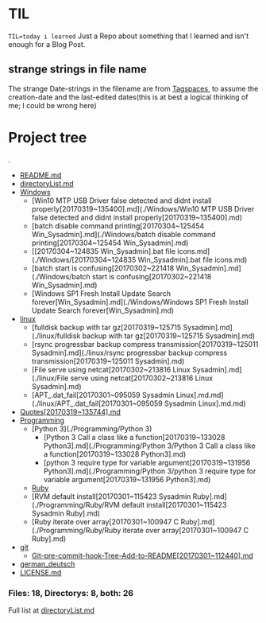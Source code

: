 # TIL

`TIL=today i learned`
Just a Repo about something that I learned and isn't enough for a Blog Post.

## strange strings in file name
The strange Date-strings in the filename are from [Tagspaces](https://tagspaces.org), to assume the creation-date and the last-edited dates(this is at best a logical thinking of me; I could be wrong here)


# Project tree

.
 * [README.md](./README.md)
 * [directoryList.md](./directoryList.md)
 * [Windows](./Windows)
   * [Win10 MTP USB Driver false detected and didnt install properly[20170319~135400].md](./Windows/Win10 MTP USB Driver false detected and didnt install properly[20170319~135400].md)
   * [batch disable command printing[20170304~125454 Win_Sysadmin].md](./Windows/batch disable command printing[20170304~125454 Win_Sysadmin].md)
   * [[20170304~124835 Win_Sysadmin].bat file icons.md](./Windows/[20170304~124835 Win_Sysadmin].bat file icons.md)
   * [batch start is confusing[20170302~221418 Win_Sysadmin].md](./Windows/batch start is confusing[20170302~221418 Win_Sysadmin].md)
   * [Windows SP1 Fresh Install Update Search forever[Win_Sysadmin].md](./Windows/Windows SP1 Fresh Install Update Search forever[Win_Sysadmin].md)
 * [linux](./linux)
   * [fulldisk backup with tar gz[20170319~125715 Sysadmin].md](./linux/fulldisk backup with tar gz[20170319~125715 Sysadmin].md)
   * [rsync progressbar backup compress transmission[20170319~125011 Sysadmin].md](./linux/rsync progressbar backup compress transmission[20170319~125011 Sysadmin].md)
   * [File serve using netcat[20170302~213816 Linux Sysadmin].md](./linux/File serve using netcat[20170302~213816 Linux Sysadmin].md)
   * [APT_.dat_fail[20170301~095059 Sysadmin Linux].md.md](./linux/APT_.dat_fail[20170301~095059 Sysadmin Linux].md.md)
 * [Quotes[20170319~135744].md](./Quotes[20170319~135744].md)
 * [Programming](./Programming)
   * [Python 3](./Programming/Python 3)
     * [Python 3 Call a class like a function[20170319~133028 Python3].md](./Programming/Python 3/Python 3 Call a class like a function[20170319~133028 Python3].md)
     * [python 3 require type for variable argument[20170319~131956 Python3].md](./Programming/Python 3/python 3 require type for variable argument[20170319~131956 Python3].md)
   * [Ruby](./Programming/Ruby)
   * [RVM default install[20170301~115423 Sysadmin Ruby].md](./Programming/Ruby/RVM default install[20170301~115423 Sysadmin Ruby].md)
   * [Ruby iterate over array[20170301~100947 C Ruby].md](./Programming/Ruby/Ruby iterate over array[20170301~100947 C Ruby].md)
 * [git](./git)
   * [Git-pre-commit-hook-Tree-Add-to-README[20170301~112440].md](./git/Git-pre-commit-hook-Tree-Add-to-README[20170301~112440].md)
 * [german_deutsch](./german_deutsch)
 * [LICENSE.md](./LICENSE.md)


### Files: 18, Directorys: 8, both: 26


 Full list at [directoryList.md](./directoryList.md)
